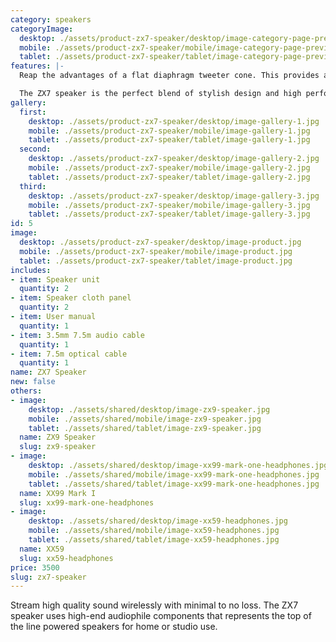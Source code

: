 ```yaml
---
category: speakers
categoryImage:
  desktop: ./assets/product-zx7-speaker/desktop/image-category-page-preview.jpg
  mobile: ./assets/product-zx7-speaker/mobile/image-category-page-preview.jpg
  tablet: ./assets/product-zx7-speaker/tablet/image-category-page-preview.jpg
features: |-
  Reap the advantages of a flat diaphragm tweeter cone. This provides a fast response rate and excellent high frequencies that lower tiered bookshelf speakers cannot provide. The woofers are made from aluminum that produces a unique and clear sound. XLR inputs allow you to connect to a mixer for more advanced usage.

  The ZX7 speaker is the perfect blend of stylish design and high performance. It houses an encased MDF wooden enclosure which minimises acoustic resonance. Dual connectivity allows pairing through bluetooth or traditional optical and RCA input. Switch input sources and control volume at your finger tips with the included wireless remote. This versatile speaker is equipped to deliver an authentic listening experience.
gallery:
  first:
    desktop: ./assets/product-zx7-speaker/desktop/image-gallery-1.jpg
    mobile: ./assets/product-zx7-speaker/mobile/image-gallery-1.jpg
    tablet: ./assets/product-zx7-speaker/tablet/image-gallery-1.jpg
  second:
    desktop: ./assets/product-zx7-speaker/desktop/image-gallery-2.jpg
    mobile: ./assets/product-zx7-speaker/mobile/image-gallery-2.jpg
    tablet: ./assets/product-zx7-speaker/tablet/image-gallery-2.jpg
  third:
    desktop: ./assets/product-zx7-speaker/desktop/image-gallery-3.jpg
    mobile: ./assets/product-zx7-speaker/mobile/image-gallery-3.jpg
    tablet: ./assets/product-zx7-speaker/tablet/image-gallery-3.jpg
id: 5
image:
  desktop: ./assets/product-zx7-speaker/desktop/image-product.jpg
  mobile: ./assets/product-zx7-speaker/mobile/image-product.jpg
  tablet: ./assets/product-zx7-speaker/tablet/image-product.jpg
includes:
- item: Speaker unit
  quantity: 2
- item: Speaker cloth panel
  quantity: 2
- item: User manual
  quantity: 1
- item: 3.5mm 7.5m audio cable
  quantity: 1
- item: 7.5m optical cable
  quantity: 1
name: ZX7 Speaker
new: false
others:
- image:
    desktop: ./assets/shared/desktop/image-zx9-speaker.jpg
    mobile: ./assets/shared/mobile/image-zx9-speaker.jpg
    tablet: ./assets/shared/tablet/image-zx9-speaker.jpg
  name: ZX9 Speaker
  slug: zx9-speaker
- image:
    desktop: ./assets/shared/desktop/image-xx99-mark-one-headphones.jpg
    mobile: ./assets/shared/mobile/image-xx99-mark-one-headphones.jpg
    tablet: ./assets/shared/tablet/image-xx99-mark-one-headphones.jpg
  name: XX99 Mark I
  slug: xx99-mark-one-headphones
- image:
    desktop: ./assets/shared/desktop/image-xx59-headphones.jpg
    mobile: ./assets/shared/mobile/image-xx59-headphones.jpg
    tablet: ./assets/shared/tablet/image-xx59-headphones.jpg
  name: XX59
  slug: xx59-headphones
price: 3500
slug: zx7-speaker
---
```

Stream high quality sound wirelessly with minimal to no loss. The ZX7 speaker uses high-end audiophile components that represents the top of the line powered speakers for home or studio use.